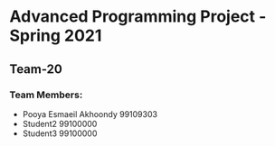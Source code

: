 # Advanced Programming Project - Spring 2021
## Team-20

### Team Members:
- Pooya Esmaeil Akhoondy 99109303
- Student2 99100000
- Student3 99100000
